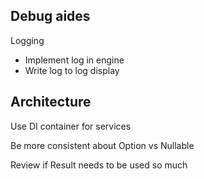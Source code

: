 ## Debug aides

Logging
 - Implement log in engine
 - Write log to log display

## Architecture

Use DI container for services

Be more consistent about Option vs Nullable

Review if Result needs to be used so much